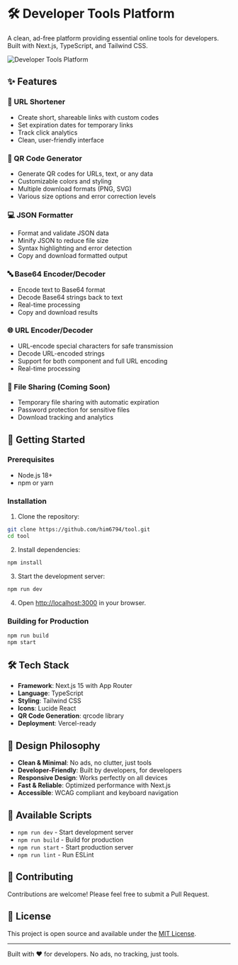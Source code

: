 # 🛠️ Developer Tools Platform

A clean, ad-free platform providing essential online tools for developers. Built with Next.js, TypeScript, and Tailwind CSS.

![Developer Tools Platform](https://github.com/user-attachments/assets/6d94576d-3379-41bf-bec0-0a03a5b02776)

## ✨ Features

### 🔗 URL Shortener
- Create short, shareable links with custom codes
- Set expiration dates for temporary links
- Track click analytics
- Clean, user-friendly interface

### 📱 QR Code Generator
- Generate QR codes for URLs, text, or any data
- Customizable colors and styling
- Multiple download formats (PNG, SVG)
- Various size options and error correction levels

### 💻 JSON Formatter
- Format and validate JSON data
- Minify JSON to reduce file size
- Syntax highlighting and error detection
- Copy and download formatted output

### 🔤 Base64 Encoder/Decoder
- Encode text to Base64 format
- Decode Base64 strings back to text
- Real-time processing
- Copy and download results

### 🌐 URL Encoder/Decoder
- URL-encode special characters for safe transmission
- Decode URL-encoded strings
- Support for both component and full URL encoding
- Real-time processing

### 📁 File Sharing (Coming Soon)
- Temporary file sharing with automatic expiration
- Password protection for sensitive files
- Download tracking and analytics

## 🚀 Getting Started

### Prerequisites
- Node.js 18+ 
- npm or yarn

### Installation

1. Clone the repository:
```bash
git clone https://github.com/him6794/tool.git
cd tool
```

2. Install dependencies:
```bash
npm install
```

3. Start the development server:
```bash
npm run dev
```

4. Open [http://localhost:3000](http://localhost:3000) in your browser.

### Building for Production

```bash
npm run build
npm start
```

## 🛠️ Tech Stack

- **Framework**: Next.js 15 with App Router
- **Language**: TypeScript
- **Styling**: Tailwind CSS
- **Icons**: Lucide React
- **QR Code Generation**: qrcode library
- **Deployment**: Vercel-ready

## 🎨 Design Philosophy

- **Clean & Minimal**: No ads, no clutter, just tools
- **Developer-Friendly**: Built by developers, for developers
- **Responsive Design**: Works perfectly on all devices
- **Fast & Reliable**: Optimized performance with Next.js
- **Accessible**: WCAG compliant and keyboard navigation

## 📝 Available Scripts

- `npm run dev` - Start development server
- `npm run build` - Build for production
- `npm run start` - Start production server
- `npm run lint` - Run ESLint

## 🤝 Contributing

Contributions are welcome! Please feel free to submit a Pull Request.

## 📄 License

This project is open source and available under the [MIT License](LICENSE).

---

Built with ❤️ for developers. No ads, no tracking, just tools.
